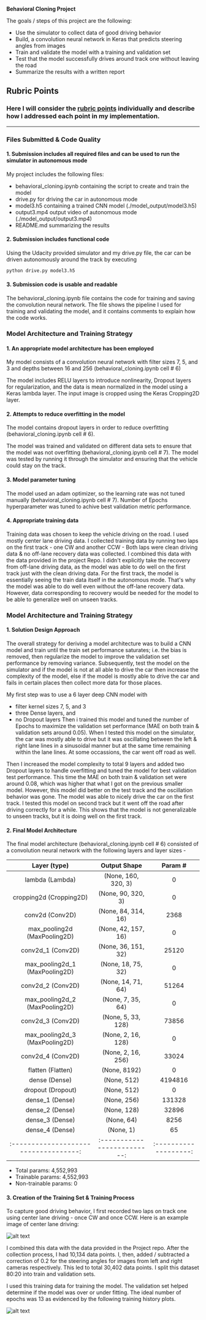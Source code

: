 **Behavioral Cloning Project**

The goals / steps of this project are the following:
* Use the simulator to collect data of good driving behavior
* Build, a convolution neural network in Keras that predicts steering angles from images
* Train and validate the model with a training and validation set
* Test that the model successfully drives around track one without leaving the road
* Summarize the results with a written report


[//]: # (Image References)

[image1]: ./examples/Sample_Train_Images.jpg "Sample Train Images"
[image2]: ./examples/Model_Train_History.jpg "Model Training History"

## Rubric Points
### Here I will consider the [rubric points](https://review.udacity.com/#!/rubrics/432/view) individually and describe how I addressed each point in my implementation.  

---
### Files Submitted & Code Quality

#### 1. Submission includes all required files and can be used to run the simulator in autonomous mode

My project includes the following files:
* behavioral_cloning.ipynb containing the script to create and train the model
* drive.py for driving the car in autonomous mode
* model3.h5 containing a trained CNN model (./model_output/model3.h5)
* output3.mp4 output video of autonomous mode (./model_output/output3.mp4)
* README.md summarizing the results

#### 2. Submission includes functional code
Using the Udacity provided simulator and my drive.py file, the car can be driven autonomously around the track by executing 
```sh
python drive.py model3.h5
```

#### 3. Submission code is usable and readable

The behavioral_cloning.ipynb file contains the code for training and saving the convolution neural network. The file shows the pipeline I used for training and validating the model, and it contains comments to explain how the code works.

### Model Architecture and Training Strategy

#### 1. An appropriate model architecture has been employed

My model consists of a convolution neural network with filter sizes 7, 5, and 3 and depths between 16 and 256 (behavioral_cloning.ipynb cell # 6) 

The model includes RELU layers to introduce nonlinearity, Dropout layers for regularization, and the data is mean normalized in the model using a Keras lambda layer. The input image is cropped using the Keras Cropping2D layer. 

#### 2. Attempts to reduce overfitting in the model

The model contains dropout layers in order to reduce overfitting (behavioral_cloning.ipynb cell # 6). 

The model was trained and validated on different data sets to ensure that the model was not overfitting (behavioral_cloning.ipynb cell # 7). The model was tested by running it through the simulator and ensuring that the vehicle could stay on the track.

#### 3. Model parameter tuning

The model used an adam optimizer, so the learning rate was not tuned manually (behavioral_cloning.ipynb cell # 7). Number of Epochs hyperparameter was tuned to achive best validation metric performance.

#### 4. Appropriate training data

Training data was chosen to keep the vehicle driving on the road. I used mostly center lane driving data. I collected training data by running two laps on the first track - one CW and another CCW - Both laps were clean driving data & no off-lane recovery data was collected. I combined this data with the data provided in the project Repo. I didn't explicitly take the recovery from off-lane driving data, as the model was able to do well on the first track just with the clean driving data. For the first track, the model is essentially seeing the train data itself in the autonomous mode. That's why the model was able to do well even without the off-lane recovery data. However, data corresponding to recovery would be needed for the model to be able to generalize well on unseen tracks. 


### Model Architecture and Training Strategy

#### 1. Solution Design Approach

The overall strategy for deriving a model architecture was to build a CNN model and train until the train set performance saturates; i.e. the bias is removed, then regularize the model to improve the validation set performance by removing variance. Subsequently, test the model on the simulator and if the model is not at all able to drive the car then increase the complexity of the model, else if the model is mostly able to drive the car and fails in certain places then collect more data for those places.

My first step was to use a 6 layer deep CNN model with 
* filter kernel sizes 7, 5, and 3 
* three Dense layers, and 
* no Dropout layers 
Then i trained this model and tuned the number of Epochs to maximize the validation set performance (MAE on both train & validation sets around 0.05). When I tested this model on the simulator, the car was mostly able to drive but it was oscillating between the left & right lane lines in a sinusoidal manner but at the same time remaining within the lane lines. At some occassions, the car went off road as well.

Then I increased the model complexity to total 9 layers and added two Dropout layers to handle overfitting and tuned the model for best validation test performance. This time the MAE on both train & validation set were around 0.08, which was higher that what I got on the previous smaller model. However, this model did better on the test track and the oscillation behavior was gone. The model was able to nicely drive the car on the first track. I tested this model on second track but it went off the road after driving correctly for a while. This shows that the model is not generalizable to unseen tracks, but it is doing well on the first track.


#### 2. Final Model Architecture

The final model architecture (behavioral_cloning.ipynb cell # 6) consisted of a convolution neural network with the following layers and layer sizes - 

|       Layer (type)                  |      Output Shape         |      Param #        |
|:-----------------------------------:|:-------------------------:|:-------------------:| 
|   lambda (Lambda)                   |   (None, 160, 320, 3)     |      0              |
|   cropping2d (Cropping2D)           |   (None, 90, 320, 3)      |      0              |
|   conv2d (Conv2D)                   |   (None, 84, 314, 16)     |      2368           |
|   max_pooling2d (MaxPooling2D)      |   (None, 42, 157, 16)     |      0              |
|   conv2d_1 (Conv2D)                 |   (None, 36, 151, 32)     |      25120          |
|   max_pooling2d_1 (MaxPooling2D)    |   (None, 18, 75, 32)      |      0              |
|   conv2d_2 (Conv2D)                 |   (None, 14, 71, 64)      |      51264          |
|   max_pooling2d_2 (MaxPooling2D)    |   (None, 7, 35, 64)       |      0              |
|   conv2d_3 (Conv2D)                 |   (None, 5, 33, 128)      |      73856          |
|   max_pooling2d_3 (MaxPooling2D)    |   (None, 2, 16, 128)      |      0              |
|   conv2d_4 (Conv2D)                 |   (None, 2, 16, 256)      |      33024          |
|   flatten (Flatten)                 |   (None, 8192)            |      0              |
|   dense (Dense)                     |   (None, 512)             |      4194816        |
|   dropout (Dropout)                 |   (None, 512)             |      0              |
|   dense_1 (Dense)                   |   (None, 256)             |      131328         |
|   dense_2 (Dense)                   |   (None, 128)             |      32896          |
|   dense_3 (Dense)                   |   (None, 64)              |      8256           |
|   dense_4 (Dense)                   |   (None, 1)               |      65             |
|:-----------------------------------:|:-------------------------:|:-------------------:| 

* Total params: 4,552,993
* Trainable params: 4,552,993
* Non-trainable params: 0


#### 3. Creation of the Training Set & Training Process

To capture good driving behavior, I first recorded two laps on track one using center lane driving - once CW and once CCW. Here is an example image of center lane driving:

![alt text][image1]

I combined this data with the data provided in the Project repo.
After the collection process, I had 10,134 data points. I, then, added / subtracted a correction of 0.2 for the steering angles for images from left and right cameras respectively. This led to total 30,402 data points. I split this dataset 80:20 into train and validation sets.

I used this training data for training the model. The validation set helped determine if the model was over or under fitting. The ideal number of epochs was 13 as evidenced by the following training history plots.

![alt text][image2]


